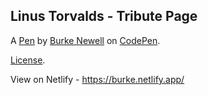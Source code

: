 Linus Torvalds - Tribute Page
-----------------------------


A [Pen](https://codepen.io/burkenewell/pen/MWKYNxB) by [Burke Newell](https://codepen.io/burkenewell) on [CodePen](https://codepen.io).

[License](https://codepen.io/burkenewell/pen/MWKYNxB/license).

View on Netlify - https://burke.netlify.app/
